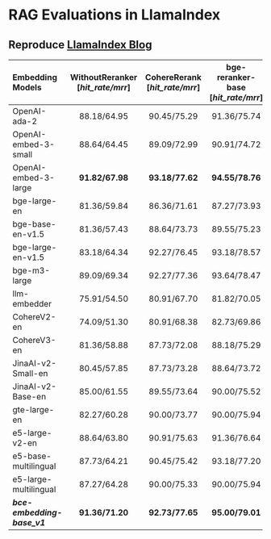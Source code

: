 <!--
 * @Description: 
 * @Author: shenlei
 * @Date: 2023-12-31 23:44:03
 * @LastEditTime: 2024-02-04 18:10:20
 * @LastEditors: shenlei
-->
# RAG Evaluations in LlamaIndex  

## Reproduce [LlamaIndex Blog](https://blog.llamaindex.ai/boosting-rag-picking-the-best-embedding-reranker-models-42d079022e83)

| Embedding Models | WithoutReranker <br> [*hit_rate/mrr*] | CohereRerank <br> [*hit_rate/mrr*] | bge-reranker-base <br> [*hit_rate/mrr*] | bge-reranker-large <br> [*hit_rate/mrr*] | ***bce-reranker-base_v1*** <br> [*hit_rate/mrr*] | 
|:-------------------------------|:--------:|:--------:|:--------:|:--------:|:--------:| 
| OpenAI-ada-2 | 88.18/64.95 | 90.45/75.29 | 91.36/75.74 | 91.36/76.72 | **92.27/78.33** |  
| OpenAI-embed-3-small | 88.64/64.45 | 89.09/72.99 | 90.91/74.72 | 90.45/76.07 | **91.36/77.50** |  
| OpenAI-embed-3-large | **91.82/67.98** | **93.18/77.62** | **94.55/78.76** | **95.00/80.02** | **95.91/81.76** |  
| bge-large-en | 81.36/59.84 | 86.36/71.61 | 87.27/73.93 | 86.82/75.23 | **88.18/77.36** |  
| bge-base-en-v1.5 | 81.36/57.43 | 88.64/73.73 | 89.55/75.23 | 88.18/74.89 | **89.09/76.89** |  
| bge-large-en-v1.5 | 83.18/64.34 | 92.27/76.45 | 93.18/78.57 | 92.73/79.59 | **94.09/81.74** |  
| bge-m3-large | 89.09/69.34 | 92.27/77.36 | 93.64/78.47 | 91.82/78.79 | **94.09/81.14** |  
| llm-embedder | 75.91/54.50 | 80.91/67.70 | 81.82/70.05 | 81.36/69.86 | **82.73/71.38** |  
| CohereV2-en | 74.09/51.30 | 80.91/68.38 | 82.73/69.86 | 82.27/69.33 | **83.18/72.58** |  
| CohereV3-en | 81.36/58.88 | 87.73/72.08 | 88.18/75.29 | 88.64/75.28 | **89.09/76.82** |  
| JinaAI-v2-Small-en | 80.45/57.85 | 87.73/73.28 | 88.64/73.72 | 88.64/74.39 | **90.00/76.98** |  
| JinaAI-v2-Base-en | 85.00/61.55 | 89.55/73.64 | 90.00/75.52 | 89.09/75.75 | **90.91/78.18** |  
| gte-large-en | 82.27/60.28 | 90.00/73.77 | 90.00/75.94 | 90.00/76.80 | **91.36/78.42** |  
| e5-large-v2-en | 88.64/63.80 | 90.91/75.63 | 91.36/76.64 | 91.82/76.90 | **92.73/79.32** |  
| e5-base-multilingual | 87.73/64.21 | 90.45/75.42 | 93.18/77.20 | 91.82/78.39 | **93.64/80.53** |  
| e5-large-multilingual | 87.27/64.28 | 90.00/75.33 | 90.00/75.94 | 90.00/76.17 | **91.36/78.64** |  
| ***bce-embedding-base_v1*** | **91.36/71.20** | **92.73/77.65** | **95.00/79.01** | **95.00/79.95** | ***96.36/82.20*** |  